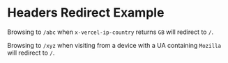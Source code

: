 # Headers Redirect Example

Browsing to `/abc` when `x-vercel-ip-country` returns `GB` will redirect to `/`.

Browsing to `/xyz` when visiting from a device with a UA containing `Mozilla` will redirect to `/`.
